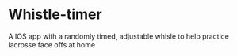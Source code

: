 # Whistle-timer
A IOS app with a randomly timed, adjustable whisle to help practice lacrosse face offs at home
